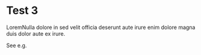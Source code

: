 # Test 3

LoremNulla dolore in sed velit officia deserunt aute irure enim dolore magna duis dolor aute ex irure.

See e.g. [](test2#heading1)
